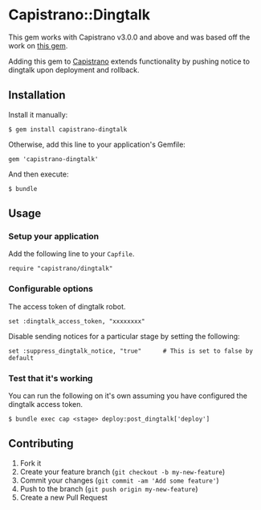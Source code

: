 # Capistrano::Dingtalk

This gem works with Capistrano v3.0.0 and above and was based off the work on [this gem](https://github.com/scottsuch/capistrano-graphite).

Adding this gem to [Capistrano](https://github.com/capistrano/capistrano) extends functionality by pushing notice to dingtalk upon deployment and rollback.

## Installation

Install it manually:

    $ gem install capistrano-dingtalk

Otherwise, add this line to your application's Gemfile:

    gem 'capistrano-dingtalk'

And then execute:

    $ bundle

## Usage

### Setup your application

Add the following line to your `Capfile`.

    require "capistrano/dingtalk"

### Configurable options

The access token of dingtalk robot.

    set :dingtalk_access_token, "xxxxxxxx"

Disable sending notices for a particular stage by setting the following:

    set :suppress_dingtalk_notice, "true"      # This is set to false by default

### Test that it's working

You can run the following on it's own assuming you have configured the dingtalk access token.

    $ bundle exec cap <stage> deploy:post_dingtalk['deploy']

## Contributing

1. Fork it
2. Create your feature branch (`git checkout -b my-new-feature`)
3. Commit your changes (`git commit -am 'Add some feature'`)
4. Push to the branch (`git push origin my-new-feature`)
5. Create a new Pull Request
